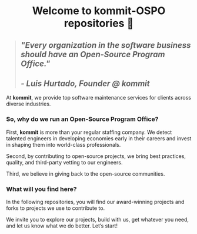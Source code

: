 <div align="center">

# Welcome to **kommit-OSPO** repositories 👋

</div>

<div align="left">


> 
> <h2> <i> "Every organization in the software business should have an Open-Source Program Office." </i> </h2>
>
> <h2> <i> - Luis Hurtado, Founder @ kommit </i> </h2>
>

At **kommit**, we provide top software maintenance services for clients across diverse industries.

### So, why do we run an Open-Source Program Office?

First, **kommit** is more than your regular staffing company. We detect talented engineers in developing economies early in their careers and invest in shaping them into world-class professionals.

Second, by contributing to open-source projects, we bring best practices, quality, and third-party vetting to our engineers.

Third, we believe in giving back to the open-source communities.

### What will you find here?

In the following repositories, you will find our award-winning projects and forks to projects we use to contribute to.

We invite you to explore our projects, build with us, get whatever you need, and let us know what we do better. Let’s start!

</div>
